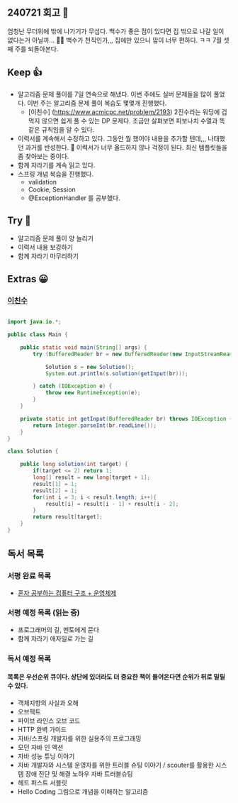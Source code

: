 ## 240721 회고 💬
엄청난 무더위에 밖에 나가기가 무섭다. 백수가 좋은 점이 있다면 집 밖으로 나갈 일이 없다는거 아닐까... 🤦‍♂️ 백수가 천직인가,,, 집에만 있으니 맘이 너무 편하다. ㅋㅋ 7월 셋째 주를 되돌아본다. 

## Keep 👍
- 알고리즘 문제 풀이를 7일 연속으로 해냈다. 이번 주에도 실버 문제들을 많이 풀었다. 이번 주는 알고리즘 문제 풀이 복습도 몇몇개 진행했다. 
	- [이친수] (https://www.acmicpc.net/problem/2193) 2진수라는 워딩에 겁먹지 않으면 쉽게 풀 수 있는 DP 문제다. 조금만 살펴보면 피보나치 수열과 똑같은 규칙임을 알 수 있다.
- 이력서를 계속해서 수정하고 있다. 그동안 뭘 했어야 내용을 추가할 텐데,,, 나태했던 과거를 반성한다. 🥲 이력서가 너무 올드하지 않나 걱정이 된다. 최신 템플릿들을 좀 찾아보는 중이다. 
- 함께 자라기를 계속 읽고 있다.
- 스프링 개념 복습을 진행했다.
	- validation
	- Cookie, Session
	- @ExceptionHandler
를 공부했다.

## Try 🧚
- 알고리즘 문제 풀이 양 늘리기
- 이력서 내용 보강하기
- 함께 자라기 마무리하기

## Extras 😀
### [이친수](https://www.acmicpc.net/problem/2193)
```java

import java.io.*;

public class Main {

    public static void main(String[] args) {
        try (BufferedReader br = new BufferedReader(new InputStreamReader(System.in))) {

            Solution s = new Solution();
            System.out.println(s.solution(getInput(br)));

        } catch (IOException e) {
            throw new RuntimeException(e);
        }
    }

    private static int getInput(BufferedReader br) throws IOException {
        return Integer.parseInt(br.readLine());
    }
}

class Solution {

    public long solution(int target) {
        if(target <= 2) return 1;
        long[] result = new long[target + 1];
        result[1] = 1;
        result[2] = 1;
        for(int i = 3; i < result.length; i++){
            result[i] = result[i - 1] + result[i - 2];
        }
        return result[target];
    }
}
```

## 독서 목록

### 서평 완료 목록
- [혼자 공부하는 컴퓨터 구조 + 운영체제](https://github.com/kimregular/DAILY_STUDY/blob/main/독서/1.%20서평/01.%20혼자%20공부하는%20컴퓨터%20구조%20%2B%20운영체제%20를%20읽고%20📝.md)

###  서평 예정 목록 (읽는 중)
- 프로그래머의 길, 멘토에게 묻다
- 함께 자라기 애자일로 가는 길

### 독서 예정 목록
#### 목록은 우선순위 큐이다. 상단에 있더라도 더 중요한 책이 들어온다면 순위가 뒤로 밀릴 수 있다.
- 객체지향의 사실과 오해
- 오브젝트
- 파이브 라인스 오브 코드
- HTTP 완벽 가이드
- 자바/스프링 개발자를 위한 실용주의 프로그래밍
- 모던 자바 인 액션
- 자바 성능 튜닝 이야기 
- 자바 개발자와 시스템 운영자를 위한 트러블 슈팅 이야기 / scouter를 활용한 시스템 장애 진단 및 해결 노하우 자바 트러블슈팅
- 헤드 퍼스트 서블릿
- Hello Coding 그림으로 개념을 이해하는 알고리즘
